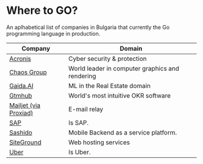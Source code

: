 # Where to GO?

An aplhabetical list of companies in Bulgaria that currently the Go programming language in production.

| Company | Domain |
| ------ | ------ |
| [Acronis](https://www.acronis.com/en-eu/careers/)           | Cyber security & protection
| [Chaos Group](https://www.chaosgroup.com/careers)           | World leader in computer graphics and rendering
| [Gaida.AI](https://www.gaida.ai/bagpipers)                  | ML in the Real Estate domain
| [Gtmhub](https://www.gtmhub.com)                            | World's most intuitive OKR software
| [Mailjet (via Proxiad)](https://mailjet.workable.com/)      | E-mail relay
| [SAP](https://jobs.sap.com/go/SAP-Jobs-in-Bulgaria/913101/) | Is SAP.
| [Sashido](https://www.sashido.io/about.html#Careers)        | Mobile Backend as a service platform.
| [SiteGround](https://www.siteground.com/careers)            | Web hosting services
| [Uber](https://careersinfo.uber.com/sofia-engineering)      | Is Uber.
